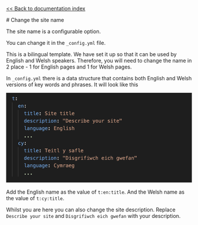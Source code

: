 [<< Back to documentation index](./README.md)

# Change the site name

The site name is a configurable option.

You can change it in the `_config.yml` file.

This is a bilingual template. We have set it up so that it can be used by English and Welsh speakers. Therefore, you will need to change the name in 2 place - 1 for English pages and 1 for Welsh pages.

In `_config.yml` there is a data structure that contains both English and Welsh versions of key words and phrases. It will look like this

![An image showing the data structure in config.yml that contains the site name in both English and Welsh](./images/site-name-config.png)

Add the English name as the value of `t:en:title`.
And the Welsh name as the value of `t:cy:title`.

Whilst you are here you can also change the site description. Replace `Describe your site` and `Disgrifiwch eich gwefan` with your description.
